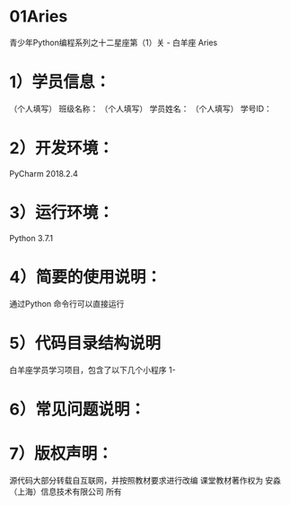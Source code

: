 # 01Aries
青少年Python编程系列之十二星座第（1）关 - 白羊座 Aries

# 1）学员信息：
（个人填写） 班级名称：
（个人填写） 学员姓名：
（个人填写） 学号ID：

# 2）开发环境：
PyCharm 2018.2.4

# 3）运行环境：
Python 3.7.1

# 4）简要的使用说明：
通过Python 命令行可以直接运行

# 5）代码目录结构说明
白羊座学员学习项目，包含了以下几个小程序
1-

# 6）常见问题说明：

# 7）版权声明：
源代码大部分转载自互联网，并按照教材要求进行改编
课堂教材著作权为 安淼（上海）信息技术有限公司 所有
